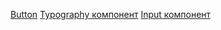 [Button](Button.md)
[Typography компонент](Typography%20компонент.md)
[Input компонент](Input%20компонент.md)